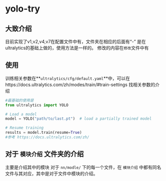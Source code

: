 # yolo-try

## 大致介绍

目前实现了v1,v2,v4,v7在配置文件中有，文件夹在相应的后面有“-”
是在ultralytics的基础上做的，使用方法是一样的。
修改的内容在`修改`文件中有

## 使用

训练相关参数在**`ultralytics/cfg/default.yaml`**中，可以在https://docs.ultralytics.com/zh/modes/train/#train-settings 找相关参数的介绍
```python
#最基础的使用是
from ultralytics import YOLO

# Load a model
model = YOLO("path/to/last.pt")  # load a partially trained model

# Resume training
results = model.train(resume=True)
#参考 https://docs.ultralytics.com/zh/
```

## 对于 `模块介绍` 文件夹的介绍

主要是介绍其中的模块
对于 `nn/modle/` 下的每一个文件，在 `模块介绍` 中都有同名文件与其对应，其中是对于文件中模块的介绍。
